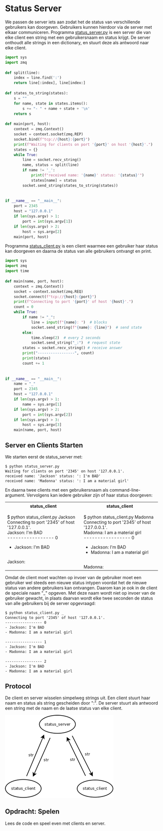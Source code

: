 # Status Server

We passen de server iets aan zodat het de status van verschillende
gebruikers kan doorgeven. Gebruikers kunnen hierdoor via de server met
elkaar communiceren. Programma [status_server.py](status_server.py) is
een server die van elke client een string met een gebruikersnaam en
status krijgt. De server onthoudt alle strings in een dictionary, en
stuurt deze als antwoord naar elke client.

~~~python
import sys
import zmq
    
def split(line):
    index = line.find(':')
    return line[:index], line[index:]
    
def states_to_string(states):
    s = ""
    for name, state in states.items():
        s += "- " + name + state + '\n'
    return s
    
def main(port, host):
    context = zmq.Context()
    socket = context.socket(zmq.REP)
    socket.bind(f"tcp://{host}:{port}")
    print(f"Waiting for clients on port '{port}' on host '{host}'.")
    states = {}
    while True:
        line = socket.recv_string()
        name, status = split(line)
        if name != '_':
            print(f"received name: '{name}' status: '{status}'")
            states[name] = status
        socket.send_string(states_to_string(states))
    
    
if __name__ == "__main__":
    port = 2345
    host = "127.0.0.1"
    if len(sys.argv) > 1:
        port = int(sys.argv[1])
    if len(sys.argv) > 2:
        host = sys.argv[2]
    main(port, host)
~~~

Programma [status_client.py](status_client.py) is een client waarmee
een gebruiker haar status kan doorgeven en daarna de status van alle
gebruikers ontvangt en print.

~~~python
import sys
import zmq
import time
    
def main(name, port, host):
    context = zmq.Context()
    socket = context.socket(zmq.REQ)
    socket.connect(f"tcp://{host}:{port}")
    print(f"Connecting to port '{port}' of host '{host}'.")
    count = 0
    while True:
        if name != "_":
            line = input(f"{name}: ")  # blocks
            socket.send_string(f"{name}: {line}")  # send state
        else:
            time.sleep(2)  # every 2 seconds
            socket.send_string("_:")  # request state
        states = socket.recv_string() # receive answer
        print("-----------------", count)
        print(states)
        count += 1


if __name__ == "__main__":
    name = "_"
    port = 2345
    host = "127.0.0.1"
    if len(sys.argv) > 1:
        name = sys.argv[1]
    if len(sys.argv) > 2:
        port = int(sys.argv[2])
    if len(sys.argv) > 3:
        host = sys.argv[3]
    main(name, port, host)
~~~

## Server en Clients Starten

We starten eerst de status_server met:

~~~console
$ python status_server.py 
Waiting for clients on port '2345' on host '127.0.0.1'.
received name: 'Jackson' status: ': I'm BAD'
received name: 'Madonna' status: ': I am a material girl'
~~~

En daarna twee clients met een gebruikersnaam als
command-line-argument. Vervolgens kan iedere gebruiker zijn of haar
status doorgeven:

<table style="width:100%">
<tr>
<th>status_client</th>
<th>status_client</th>
</tr>
<tr>
<td valign="top">
  
$ python status_client.py Jackson <br>
Connecting to port '2345' of host '127.0.0.1'. <br>
Jackson: I'm BAD <br>
----------------- 0 <br>
- Jackson: I'm BAD <br>
<br>
Jackson:


</td>
<td valign="top">

$ python status_client.py Madonna <br>
Connecting to port '2345' of host '127.0.0.1'. <br>
Madonna: I am a material girl <br>
----------------- 0 <br>
- Jackson: I'm BAD <br>
- Madonna: I am a material girl <br>
 <br>
Madonna: 

</td>
</tr>
</table>

Omdat de client moet wachten op invoer van de gebruiker moet een
gebruiker wel steeds een nieuwe status intypen voordat het de nieuwe
status van andere gebruikers kan ontvangen. Daarom kan je ook in de
client de speciale naam "_" opgeven. Met deze naam wordt niet op
invoer van de gebruiker gewacht, in plaats daarvan wordt elke twee
seconden de status van alle gebruikers bij de server opgevraagd:

~~~console
$ python status_client.py _
Connecting to port '2345' of host '127.0.0.1'.
----------------- 0
- Jackson: I'm BAD
- Madonna: I am a material girl

----------------- 1
- Jackson: I'm BAD
- Madonna: I am a material girl

----------------- 2
- Jackson: I'm BAD
- Madonna: I am a material girl
~~~

## Protocol

De client en server wisselen simpelweg strings uit. Een client stuurt
haar naam en status als string gescheiden door ":". De server stuurt
als antwoord een string met de naam en de laatse status van elke
client.

![status_server.png](status_server.png)

## Opdracht: Spelen

Lees de code en speel even met clients en server.

